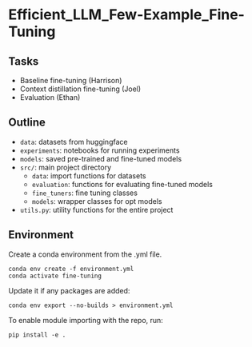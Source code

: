 # Efficient_LLM_Few-Example_Fine-Tuning

## Tasks
- Baseline fine-tuning (Harrison)
- Context distillation fine-tuning (Joel)
- Evaluation (Ethan)

## Outline

- `data`: datasets from huggingface
- `experiments`: notebooks for running experiments
- `models`: saved pre-trained and fine-tuned models
- `src/`: main project directory
  - `data`: import functions for datasets
  - `evaluation`: functions for evaluating fine-tuned models
  - `fine_tuners`: fine tuning classes
  - `models`: wrapper classes for opt models
- `utils.py`: utility functions for the entire project

## Environment
Create a conda environment from the .yml file.
```
conda env create -f environment.yml
conda activate fine-tuning
```
Update it if any packages are added:
```
conda env export --no-builds > environment.yml
```
To enable module importing with the repo, run:
```
pip install -e .
```
